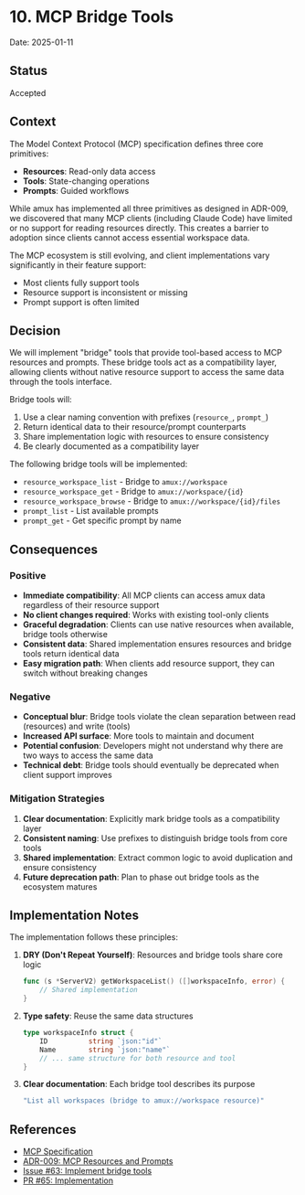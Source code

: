 # 10. MCP Bridge Tools

Date: 2025-01-11

## Status

Accepted

## Context

The Model Context Protocol (MCP) specification defines three core primitives:
- **Resources**: Read-only data access
- **Tools**: State-changing operations
- **Prompts**: Guided workflows

While amux has implemented all three primitives as designed in ADR-009, we discovered that many MCP clients
(including Claude Code) have limited or no support for reading resources directly. This creates a barrier
to adoption since clients cannot access essential workspace data.

The MCP ecosystem is still evolving, and client implementations vary significantly in their feature support:
- Most clients fully support tools
- Resource support is inconsistent or missing
- Prompt support is often limited

## Decision

We will implement "bridge" tools that provide tool-based access to MCP resources and prompts. These bridge
tools act as a compatibility layer, allowing clients without native resource support to access the same data
through the tools interface.

Bridge tools will:
1. Use a clear naming convention with prefixes (`resource_`, `prompt_`)
2. Return identical data to their resource/prompt counterparts
3. Share implementation logic with resources to ensure consistency
4. Be clearly documented as a compatibility layer

The following bridge tools will be implemented:
- `resource_workspace_list` - Bridge to `amux://workspace`
- `resource_workspace_get` - Bridge to `amux://workspace/{id}`
- `resource_workspace_browse` - Bridge to `amux://workspace/{id}/files`
- `prompt_list` - List available prompts
- `prompt_get` - Get specific prompt by name

## Consequences

### Positive

- **Immediate compatibility**: All MCP clients can access amux data regardless of their resource support
- **No client changes required**: Works with existing tool-only clients
- **Graceful degradation**: Clients can use native resources when available, bridge tools otherwise
- **Consistent data**: Shared implementation ensures resources and bridge tools return identical data
- **Easy migration path**: When clients add resource support, they can switch without breaking changes

### Negative

- **Conceptual blur**: Bridge tools violate the clean separation between read (resources) and write (tools)
- **Increased API surface**: More tools to maintain and document
- **Potential confusion**: Developers might not understand why there are two ways to access the same data
- **Technical debt**: Bridge tools should eventually be deprecated when client support improves

### Mitigation Strategies

1. **Clear documentation**: Explicitly mark bridge tools as a compatibility layer
2. **Consistent naming**: Use prefixes to distinguish bridge tools from core tools
3. **Shared implementation**: Extract common logic to avoid duplication and ensure consistency
4. **Future deprecation path**: Plan to phase out bridge tools as the ecosystem matures

## Implementation Notes

The implementation follows these principles:

1. **DRY (Don't Repeat Yourself)**: Resources and bridge tools share core logic
   ```go
   func (s *ServerV2) getWorkspaceList() ([]workspaceInfo, error) {
       // Shared implementation
   }
   ```

2. **Type safety**: Reuse the same data structures
   ```go
   type workspaceInfo struct {
       ID          string `json:"id"`
       Name        string `json:"name"`
       // ... same structure for both resource and tool
   }
   ```

3. **Clear documentation**: Each bridge tool describes its purpose
   ```go
   "List all workspaces (bridge to amux://workspace resource)"
   ```

## References

- [MCP Specification](https://modelcontextprotocol.io/docs/concepts/architecture)
- [ADR-009: MCP Resources and Prompts](./009-mcp-resources-and-prompts.md)
- [Issue #63: Implement bridge tools](https://github.com/choplin/amux/issues/63)
- [PR #65: Implementation](https://github.com/choplin/amux/pull/65)
